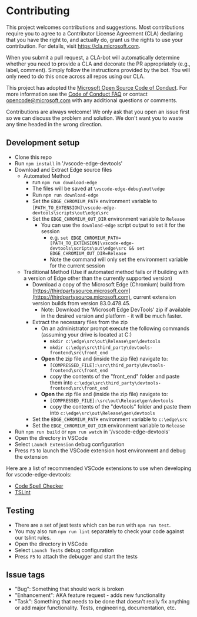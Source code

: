 # Contributing

This project welcomes contributions and suggestions.  Most contributions require you to agree to a
Contributor License Agreement (CLA) declaring that you have the right to, and actually do, grant us
the rights to use your contribution. For details, visit https://cla.microsoft.com.

When you submit a pull request, a CLA-bot will automatically determine whether you need to provide
a CLA and decorate the PR appropriately (e.g., label, comment). Simply follow the instructions
provided by the bot. You will only need to do this once across all repos using our CLA.

This project has adopted the [Microsoft Open Source Code of Conduct](https://opensource.microsoft.com/codeofconduct/).
For more information see the [Code of Conduct FAQ](https://opensource.microsoft.com/codeofconduct/faq/) or
contact [opencode@microsoft.com](mailto:opencode@microsoft.com) with any additional questions or comments.

Contributions are always welcome! We only ask that you open an issue first so we can discuss the problem and solution. We don't want you to waste any time headed in the wrong direction.

## Development setup
* Clone this repo
* Run `npm install` in '/vscode-edge-devtools'
* Download and Extract Edge source files
  * Automated Method
    * run `npm run download-edge`
    * The files will be saved at `\vscode-edge-debug\out\edge`
    * Run `npm run download-edge`
    * Set the `EDGE_CHROMIUM_PATH` environment variable to `[PATH_TO_EXTENSION]\vscode-edge-devtools\scripts\out\edge\src`
    * Set the `EDGE_CHROMIUM_OUT_DIR` environment variable to `Release`
      * You can use the `download-edge` script output to set it for the session
        * e.g. `set EDGE_CHROMIUM_PATH=[PATH_TO_EXTENSION]\vscode-edge-devtools\scripts\out\edge\src && set EDGE_CHROMIUM_OUT_DIR=Release`
        * Note the command will only set the environment variable for the current session
  * Traditional Method (Use if automated method fails or if building with a version of Edge other than the currently supported version)
    * Download a copy of the Microsoft Edge (Chromium) build from [https://thirdpartysource.microsoft.com](https://thirdpartysource.microsoft.com), current extension version builds from version 83.0.478.45.
      * Note: Download the 'Microsoft Edge DevTools' zip if available in the desired version and platform - it will be much faster.
    * Extract the necessary files from the zip
      * On an administrator prompt execute the following commands (assuming your drive is located at C:\)
        * `mkdir c:\edge\src\out\Release\gen\devtools`
        * `mkdir c:\edge\src\third_party\devtools-frontend\src\front_end`
      * **Open** the zip file and (inside the zip file) navigate to:
        * `[COMPRESSED_FILE]:\src\third_party\devtools-frontend\src\front_end`
        * copy the contents of the "front_end" folder and paste them into `c:\edge\src\third_party\devtools-frontend\src\front_end`
      * **Open** the zip file and (inside the zip file) navigate to:
        * `[COMPRESSED_FILE]:\src\out\Release\gen\devtools`
        * copy the contents of the "devtools" folder and paste them into `c:\edge\src\out\Release\gen\devtools`
    * Set the `EDGE_CHROMIUM_PATH` environment variable to `c:\edge\src`
    * Set the `EDGE_CHROMIUM_OUT_DIR` environment variable to `Release`
* Run `npm run build` or `npm run watch` in '/vscode-edge-devtools'
* Open the directory in VSCode
* Select `Launch Extension` debug configuration
* Press `F5` to launch the VSCode extension host environment and debug the extension

Here are a list of recommended VSCode extensions to use when developing for vscode-edge-devtools:
* [Code Spell Checker](https://marketplace.visualstudio.com/items?itemName=streetsidesoftware.code-spell-checker)
* [TSLint](https://marketplace.visualstudio.com/items?itemName=ms-vscode.vscode-typescript-tslint-plugin)


## Testing
* There are a set of jest tests which can be run with `npm run test`.
* You may also run `npm run lint` separately to check your code against our tslint rules.
* Open the directory in VSCode
* Select `Launch Tests` debug configuration
* Press `F5` to attach the debugger and start the tests

## Issue tags
* "Bug": Something that should work is broken
* "Enhancement": AKA feature request - adds new functionality
* "Task": Something that needs to be done that doesn't really fix anything or add major functionality. Tests, engineering, documentation, etc.
